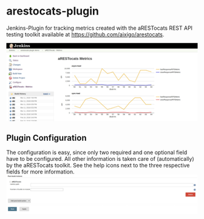 # arestocats-plugin
Jenkins-Plugin for tracking metrics created with the
aRESTocats REST API testing toolkit available at
https://github.com/aixigo/arestocats.


![](images/example.jpg?raw=true)

## Plugin Configuration

The configuration is easy, since only two required and one optional field have to be
configured. All other information is taken care of (automatically) by the aRESTocats toolkit.
See the help icons next to the three respective fields for more information.
![](images/config.jpg?raw=true)

